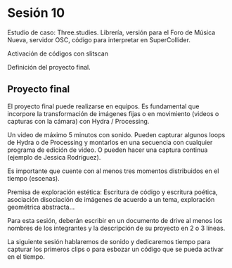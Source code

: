 # Sesión 10

Estudio de caso: Three.studies. Librería, versión para el Foro de Música Nueva, servidor OSC, código para interpretar en SuperCollider. 

Activación de códigos con slitscan

Definición del proyecto final. 

## Proyecto final

El proyecto final puede realizarse en equipos. Es fundamental que incorpore la transformación de imágenes fijas o en movimiento (videos o capturas con la cámara) con Hydra / Processing. 

Un video de máximo 5 minutos con sonido. Pueden capturar algunos loops de Hydra o de Processing y montarlos en una secuencia con cualquier programa de edición de video. O pueden hacer una captura continua (ejemplo de Jessica Rodríguez). 

Es importante que cuente con al menos tres momentos distribuidos en el tiempo (escenas). 

Premisa de exploración estética: Escritura de código y escritura poética, asociación disociación de imágenes de acuerdo a un tema, exploración geométrica abstracta...

Para esta sesión, deberán escribir en un documento de drive al menos los nombres de los integrantes y la descripción de su proyecto en 2 o 3 líneas. 

La siguiente sesión hablaremos de sonido y dedicaremos tiempo para capturar los primeros clips o para esbozar un código que se pueda activar en el tiempo. 


